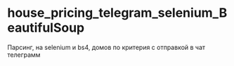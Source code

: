 # house_pricing_telegram_selenium_BeautifulSoup
Парсинг, на selenium и bs4, домов по критерия с отправкой в чат телеграмм 
